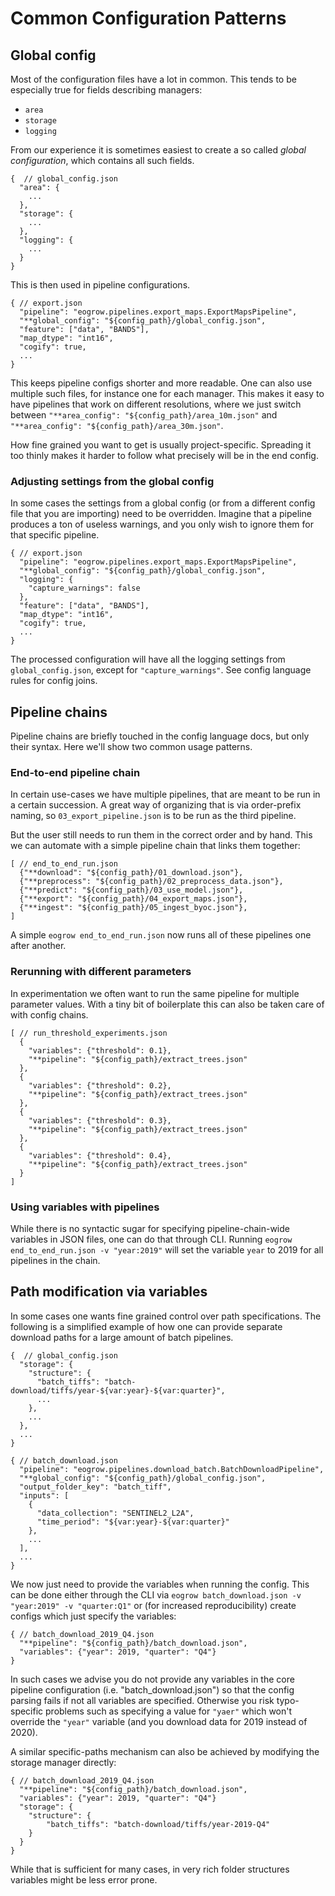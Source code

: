 # Common Configuration Patterns

## Global config

Most of the configuration files have a lot in common. This tends to be especially true for fields describing managers:
- `area`
- `storage`
- `logging`

From our experience it is sometimes easiest to create a so called *global configuration*, which contains all such fields.

```
{  // global_config.json
  "area": {
    ...
  },
  "storage": {
    ...
  },
  "logging": {
    ...
  }
}
```

This is then used in pipeline configurations.

```
{ // export.json
  "pipeline": "eogrow.pipelines.export_maps.ExportMapsPipeline",
  "**global_config": "${config_path}/global_config.json",
  "feature": ["data", "BANDS"],
  "map_dtype": "int16",
  "cogify": true,
  ...
}
```

This keeps pipeline configs shorter and more readable. One can also use multiple such files, for instance one for each manager. This makes it easy to have pipelines that work on different resolutions, where we just switch between `"**area_config": "${config_path}/area_10m.json"` and `"**area_config": "${config_path}/area_30m.json"`.

How fine grained you want to get is usually project-specific. Spreading it too thinly makes it harder to follow what precisely will be in the end config.

### Adjusting settings from the global config

In some cases the settings from a global config (or from a different config file that you are importing) need to be overridden. Imagine that a pipeline produces a ton of useless warnings, and you only wish to ignore them for that specific pipeline.

```
{ // export.json
  "pipeline": "eogrow.pipelines.export_maps.ExportMapsPipeline",
  "**global_config": "${config_path}/global_config.json",
  "logging": {
    "capture_warnings": false
  },
  "feature": ["data", "BANDS"],
  "map_dtype": "int16",
  "cogify": true,
  ...
}
```

The processed configuration will have all the logging settings from `global_config.json`, except for `"capture_warnings"`. See config language rules for config joins.

## Pipeline chains

Pipeline chains are briefly touched in the config language docs, but only their syntax. Here we'll show two common usage patterns.

### End-to-end pipeline chain

In certain use-cases we have multiple pipelines, that are meant to be run in a certain succession. A great way of organizing that is via order-prefix naming, so `03_export_pipeline.json` is to be run as the third pipeline.

But the user still needs to run them in the correct order and by hand. This we can automate with a simple pipeline chain that links them together:
```
[ // end_to_end_run.json
  {"**download": "${config_path}/01_download.json"},
  {"**preprocess": "${config_path}/02_preprocess_data.json"},
  {"**predict": "${config_path}/03_use_model.json"},
  {"**export": "${config_path}/04_export_maps.json"},
  {"**ingest": "${config_path}/05_ingest_byoc.json"},
]
```

A simple `eogrow end_to_end_run.json` now runs all of these pipelines one after another.

### Rerunning with different parameters

In experimentation we often want to run the same pipeline for multiple parameter values. With a tiny bit of boilerplate this can also be taken care of with config chains.

```
[ // run_threshold_experiments.json
  {
    "variables": {"threshold": 0.1},
    "**pipeline": "${config_path}/extract_trees.json"
  },
  {
    "variables": {"threshold": 0.2},
    "**pipeline": "${config_path}/extract_trees.json"
  },
  {
    "variables": {"threshold": 0.3},
    "**pipeline": "${config_path}/extract_trees.json"
  },
  {
    "variables": {"threshold": 0.4},
    "**pipeline": "${config_path}/extract_trees.json"
  }
]
```

### Using variables with pipelines

While there is no syntactic sugar for specifying pipeline-chain-wide variables in JSON files, one can do that through CLI. Running `eogrow end_to_end_run.json -v "year:2019"` will set the variable `year` to 2019 for all pipelines in the chain.

## Path modification via variables

In some cases one wants fine grained control over path specifications. The following is a simplified example of how one can provide separate download paths for a large amount of batch pipelines.

```
{  // global_config.json
  "storage": {
    "structure": {
      "batch_tiffs": "batch-download/tiffs/year-${var:year}-${var:quarter}",
      ...
    },
    ...
  },
  ...
}
```

```
{ // batch_download.json
  "pipeline": "eogrow.pipelines.download_batch.BatchDownloadPipeline",
  "**global_config": "${config_path}/global_config.json",
  "output_folder_key": "batch_tiff",
  "inputs": [
    {
      "data_collection": "SENTINEL2_L2A",
      "time_period": "${var:year}-${var:quarter}"
    },
    ...
  ],
  ...
}
```

We now just need to provide the variables when running the config. This can be done either through the CLI via `eogrow batch_download.json -v "year:2019" -v "quarter:Q1"` or (for increased reproducibility) create configs which just specify the variables:

```
{ // batch_download_2019_Q4.json
  "**pipeline": "${config_path}/batch_download.json",
  "variables": {"year": 2019, "quarter": "Q4"}
}
```

In such cases we advise you do not provide any variables in the core pipeline configuration (i.e. "batch_download.json") so that the config parsing fails if not all variables are specified. Otherwise you risk typo-specific problems such as specifying a value for `"yaer"` which won't override the `"year"` variable (and you download data for 2019 instead of 2020).

A similar specific-paths mechanism can also be achieved by modifying the storage manager directly:
```
{ // batch_download_2019_Q4.json
  "**pipeline": "${config_path}/batch_download.json",
  "variables": {"year": 2019, "quarter": "Q4"}
  "storage": {
    "structure": {
        "batch_tiffs": "batch-download/tiffs/year-2019-Q4"
    }
  }
}
```
While that is sufficient for many cases, in very rich folder structures variables might be less error prone.
